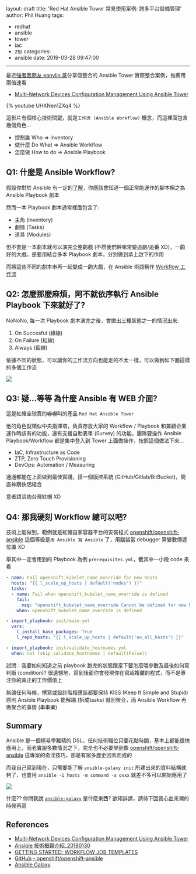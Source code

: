 layout: draft
title: 'Red Hat Ansible Tower 常見使用案例: 跨多平台設備管理'
author: Phil Huang
tags:
  - redhat
  - ansible
  - tower
  - iac
  - ztp
categories:
  - ansible
date: 2019-03-28 09:47:00
---
最近[強者我朋友 eanylin 哥][5]分享個整合的 Ansible Tower 實際整合案例，推薦用兩倍速看

- [Multi-Network Devices Configuration Management Using Ansible Tower][1]

{% youtube UHXNen1ZXq4 %}

這影片有個核心技術關鍵，就是`工作流 (Ansible Workflow)` 概念，而這裡面包含幾個角色...

<!--more-->

- 控制誰 Who => Inventory
- 做什麼 Do What => Ansible Workflow
- 怎麼做 How to do => Ansible Playbook


## Q1: 什麼是 Ansible Workflow?

假設你對於 Ansible 有一定的[了解][6]，你應該會知道一個正常能運作的腳本稱之為 Ansible Playbook 劇本

然而一本 Playbook 劇本通常裡面包含了:
- 主角 (Inventory)
- 劇情 (Tasks)
- 道具 (Modules)

但不會是一本劇本就可以演完全整齣戲 (不然我們幹嘛常要追劇/追番 XD)，一齣好的大戲，是要用結合多本 Playbook 劇本，分別做到承上啟下的作用

而將這些不同的劇本串再一起變成一齣大戲，在 Ansible 術語稱作 [Workflow 工作流][7]

## Q2: 怎麼那麼麻煩，阿不就依序執行 Ansible Playbook 下來就好了?

NoNoNo, 每一次 Playbook 劇本演完之後，會拋出三種狀態之一的情況出來:
1. On Succesful (綠線)
2. On Failure (紅線)
3. Always (藍線)

依據不同的狀態，可以讓你的工作流方向也能走的不太一樣，可以做到如下圖這樣的多個工作流

![](/images/workflow-1.jpg)


## Q3: 疑...等等 為什麼 Ansible 有 WEB 介面?

這是紅帽全球賣的嚇嚇叫的產品 `Red Hat Ansible Tower`

他的角色就類似中央指揮塔，負責存放大家的 Workflow / Playbook 和兼顧企業運作時該有的功能，還有支援自助表單 (Survey) 的功能，團隊要操作 Ansible Playbook/Workflow 都是集中登入到 Tower 上面做操作，按照這個做法下來...

- IaC, Infrastructure as Code
- ZTP, Zero Touch Provisioning
- DevOps: Automation / Measuring

通通都能在上面做到最佳實踐，搭一個版控系統 (GitHub/Gitlab/BitBucket)，簡直神鵰俠侶組合

意者請洽詢台灣紅帽 XD 

## Q4: 那我硬刻 Workflow 總可以吧?

技術上能做到，範例就是紅帽自家容器平台的安裝程式 [openshift/openshift-ansible][8]
這個等級是`用 Ansible 寫 Ansible` 了，用腦袋當 debugger 算變數傳遞位置 XD

舉其中一定會用到的 Playbook 為例 `prerequisites.yml`，截其中一小段 code 來看

```yaml
- name: Fail openshift_kubelet_name_override for new hosts
  hosts: "{{ l_scale_up_hosts | default('nodes') }}"
  tasks:
  - name: Fail when openshift_kubelet_name_override is defined
    fail:
      msg: "openshift_kubelet_name_override Cannot be defined for new hosts"
    when: openshift_kubelet_name_override is defined

- import_playbook: init/main.yml
  vars:
    l_install_base_packages: True
    l_repo_hosts: "{{ l_scale_up_hosts | default('oo_all_hosts') }}"

- import_playbook: init/validate_hostnames.yml
  when: not (skip_validate_hostnames | default(False))
```

試問：我要如何知道之前 playbook 跑完的狀態跟當下要怎麼喂參數及最後如何寫判斷 (condition)? 很遺憾地，寫到後面你會發現你在寫超複雜的程式，而不是專注你的真正的工作價值上

無論任何時候，撰寫或設計階段應該都要保持 KISS (Keep It Simple and Stupid) 原則
Ansible Playbook 能解耦 (拆成tasks) 就別聚合，而 Ansible Workflow 再做聚合的事情 (串串樂)

## Summary

Ansible 是一個極易學難精的 DSL，任何技術職位只要花點時間，基本上都能很快應用上，而老實說多數情況之下，完全也不必要學到像 [openshift/openshift-ansible][8] 這專案的奇淫技巧，那是有眾多歷史因素而成的

而我自己寫到現在，只需要能了解 `ansible-galaxy init` 所建出來的資料結構就夠了，也會用 `ansible -i hosts -m command -a oxxx` 就差不多可以開始應用了

![](/images/workflow-2.png)

什麼?? 你問我說 [`ansible-galaxy`][10] 是什麼東西? 欲知詳請，請待下回我心血來潮的時候再寫


## References
- [Multi-Network Devices Configuration Management Using Ansible Tower][1]
- [Ansible 技術概觀介紹_20190130][6]
- [GETTING STARTED: WORKFLOW JOB TEMPLATES][7]
- [GitHub - openshift/openshift-ansible][8]
- [Ansible Galaxy][10]

[1]: https://www.youtube.com/watch?v=UHXNen1ZXq4
[5]: https://www.youtube.com/channel/UCsAGOvR4jdcFQLyTFHnIJgQ/featured
[6]: https://speakerdeck.com/pichuang/ansible-ji-shu-gai-guan-jie-shao-20190130
[7]: https://www.ansible.com/blog/getting-started-workflow-job-templates
[8]: https://github.com/openshift/openshift-ansible/tree/release-3.11
[9]: https://github.com/openshift/openshift-ansible/blob/release-3.11/playbooks/prerequisites.yml
[10]: https://docs.ansible.com/ansible/latest/cli/ansible-galaxy.html